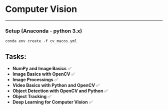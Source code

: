 # Computer Vision
_________
### Setup (Anaconda - python 3.x)
```
conda env create -f cv_macos.yml
```

## Tasks:
- **NumPy and Image Basics** ✅
- **Image Basics with OpenCV** ✅
- **Image Processings** ✅
- **Video Basics with Python and OpenCV** ✅
- **Object Detection with OpenCV and Python** ✅
- **Object Tracking** ✅
- **Deep Learning for Computer Vision** ✅
